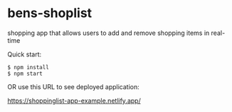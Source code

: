 # bens-shoplist
shopping app that allows users to add and remove shopping items in real-time


Quick start:

```
$ npm install
$ npm start
````


OR use this URL to see deployed application:

https://shoppinglist-app-example.netlify.app/
